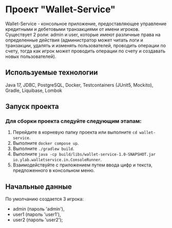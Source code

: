 # Проект "Wallet-Service"

Wallet-Service - консольное приложение, предоставляющее управление кредитными и дебетовыми транзакциями от имени игроков. Существует 2 роли: admin и user, которые имеют различные права на определенные действия (администратор может читать логи и транзакции, удалять и изменять пользователей, проводить операции по счету, тогда как игрок может проводить операции по счету и создавать новых пользователей).

## Используемые технологии

Java 17, JDBC, PostgreSQL, Docker, Testcontainers (JUnit5, Mockito), Gradle, Liquibase, Lombok

## Запуск проекта

### Для сборки проекта следуйте следующим этапам:

1. Перейдите в корневую папку проекта или выполните `cd wallet-service`.
2. Выполните `docker compose up`.
3. Выполните `./gradlew build`.
4. Выполните `java -cp build/libs/wallet-service-1.0-SNAPSHOT.jar io.ylab.walletservice.in.ConsoleRunner`.
5. Взаимодействуйте с приложением путем ввода цифр и текста, предложенного в консольном меню.

## Начальные данные

По умолчанию создается 3 игрока:
- admin (пароль 'admin'),
- user1 (пароль 'user1'),
- user2 (пароль 'user2');
